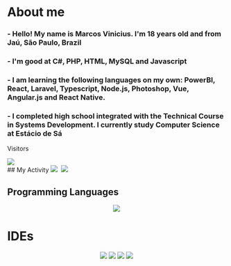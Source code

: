 # About me
 ### - Hello! My name is Marcos Vinicius. I'm 18 years old and from Jaú, São Paulo, Brazil
 ### - I'm good at C#, PHP, HTML, MySQL and Javascript
 ### - I am learning the following languages ​​on my own: PowerBI, React, Laravel, Typescript, Node.js, Photoshop, Vue, Angular.js and React Native.
 ### - I completed high school integrated with the Technical Course in Systems Development.  I currently study Computer Science at Estácio de Sá
<div align="start">
<p>Visitors</p>
 <img align="center" src="https://profile-counter.glitch.me/{maathzzz}/count.svg" />
</div>
## My Activity

<kbd align="center">
 <img src="https://github-readme-streak-stats-five-lac.vercel.app?user=marcosviniciusjau&theme=merko&card_width=1000&background=161b22&stroke=393f48&border=161b22&exclude_days=Sun%2CSat"/>
 <img src="https://github-readme-stats.vercel.app/api/top-langs/?username=marcosviniciusjau&layout=donut&bg_color=161b22&border_color=393f48&theme=merko&card_width=950&langs_count=5"/>
</kbd>

  

## 

## Programming Languages

<p align="center">
    <img src="https://skillicons.dev/icons?i=cs,css,html,js,php,py,java,dotnet,react,typescript&perline=4" />
</p>
                                                                               
# IDEs
                                                                               
<p align='center'>
  <a href="https://dev.mysql.com/downloads/">
 <img src="https://skillicons.dev/icons?i=mysql"/></a>
    <a href="https://visualstudio.microsoft.com/pt-br/downloads/">
    <img src="https://skillicons.dev/icons?i=visualstudio"/></a>
    <a href="https://visualstudio.microsoft.com/pt-br/downloads/">
   <a href="https://www.adobe.com/br/products/photoshop.html"/>
    <img src="https://skillicons.dev/icons?i=ps"/></a>
    <img src="https://skillicons.dev/icons?i=vscode"/></a>

</p>
